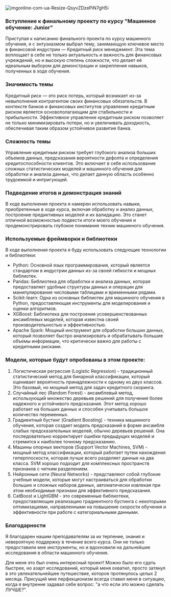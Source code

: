 ![imgonline-com-ua-Resize-QsyvZDzePiN7gH5i](https://github.com/UzunDemir/ML_Junior_diplom_project_Skillbox/assets/94790150/f9355dab-bbaf-45aa-ab31-395f357d3f64)

### Вступление к финальному проекту по курсу "Машинное обучение: Junior"
Приступая к написанию финального проекта по курсу машинного обучения, я с энтузиазмом выбрал тему, занимающую ключевое место в финансовой индустрии — Кредитный риск менеджмент. Эта тема воплощает в себе не только актуальность и важность для финансовых учреждений, но и высокую степень сложности, что делает её идеальным выбором для демонстрации и закрепления навыков, полученных в ходе обучения.

### Значимость темы
Кредитный риск — это риск потерь, который возникает из-за невыполнения контрагентом своих финансовых обязательств. В контексте банков и финансовых институтов управление кредитным риском является основополагающим для стабильности и прибыльности. Эффективное управление кредитным риском позволяет не только минимизировать потери, но и увеличивать доходность, обеспечивая таким образом устойчивое развитие банка.

### Сложность темы
Управление кредитным риском требует глубокого анализа больших объемов данных, предсказания вероятности дефолта и определения кредитоспособности клиентов. Это включает в себя использование сложных статистических моделей и машинного обучения для обработки и анализа данных, что делает данную область особенно трудоемкой и интригующей.

### Подведение итогов и демонстрация знаний
В ходе выполнения проекта я намерен использовать навыки, приобретенные в ходе курса, включая обработку и анализ данных, построение предиктивных моделей и их валидацию. Это станет отличной возможностью подвести итоги моего обучения и продемонстрировать глубокое понимание техник машинного обучения.

### Используемые фреймворки и библиотеки
В ходе выполнения проекта я буду использовать следующие технологии и библиотеки:

* Python: Основной язык программирования, который является стандартом в индустрии данных из-за своей гибкости и мощных библиотек.
* Pandas: Библиотека для обработки и анализа данных, которая предоставляет удобные структуры данных и операции для манипулирования числовыми таблицами и временными рядами.
* Scikit-learn: Одна из основных библиотек для машинного обучения в Python, предоставляющая инструменты для моделирования и оценки алгоритмов.
* XGBoost: Библиотека для построения усовершенствованных ансамблевых моделей, которая известна своей производительностью и эффективностью.
* Apache Spark: Мощный инструмент для обработки больших данных, который позволяет быстро анализировать и обрабатывать большие объемы информации, что критически важно для работы с кредитными рисками.

### Модели, которые будут опробованы в этом проекте:

1. Логистическая регрессия (Logistic Regression) - традиционный статистический метод для бинарной классификации, который оценивает вероятность принадлежности к одному из двух классов. Это базовый, но мощный метод для задач кредитного скоринга.
2. Случайный лес (Random Forest) - ансамблевый метод, использующий множество деревьев решений для получения более надежного и устойчивого предсказания. Этот метод хорошо работает на больших данных и способен учитывать большое количество переменных.
3. Градиентный бустинг (Gradient Boosting) - техника машинного обучения, которая создает модель предсказаний в форме ансамбля слабых предсказательных моделей, обычно деревьев решений. Она последовательно корректирует ошибки предыдущих моделей и стремится к наиболее точному предсказанию.
4. Машины опорных векторов (Support Vector Machines, SVM) - мощный метод классификации, который работает путем нахождения гиперплоскости, которая лучше всего разделяет данные на два класса. SVM хорошо подходит для комплексных пространств признаков с четким разделением.
5. Нейронные сети (Neural Networks) - представляют собой глубокие учебные модели, которые могут настраиваться для обработки больших и сложных наборов данных, автоматически извлекая при этом необходимые признаки для эффективного предсказания.
6. CatBoost и LightGBM - это современные библиотеки, предоставляющие реализацию градиентного бустинга с некоторыми оптимизациями, направленными на повышение скорости обучения и эффективности при работе с категориальными данными.

### Благодарности
Я благодарен нашим преподавателям за их терпение, знания и невероятную поддержку в течение всего курса. Они не только предоставили мне инструменты, но и вдохновили на дальнейшие исследования в области машинного обучения.

Для меня это был очень интересный проект! Можно было его сдать быстрее, но азарт исследований, который меня охватил, просто затянул в это увлекательнейшее путешествие, которое протянулось целых 2 месяца. Присущий мне перфекционизм всегда ставил меня в ситуацию, когда я внутренне задавал себе вопрос: "а что если это можно сделать ЛУЧШЕ?". 

